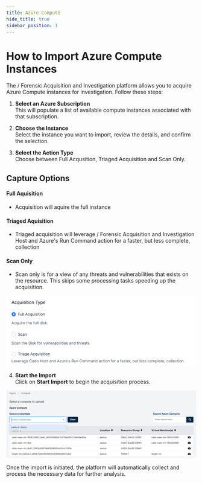 ```yaml
---
title: Azure Compute
hide_title: true
sidebar_position: 1
---
```


# How to Import Azure Compute Instances

The / Forensic Acquisition and Investigation platform allows you to acquire Azure Compute instances for investigation. Follow these steps:

1. **Select an Azure Subscription**  
   This will populate a list of available compute instances associated with that subscription.

2. **Choose the Instance**  
   Select the instance you want to import, review the details, and confirm the selection.

3. **Select the Action Type**  
  Choose between Full Acqusition, Triaged Acquisition and Scan Only.

## Capture Options

#### Full Aquisition
- Acquisition will aquire the full instance

#### Triaged Aquisition
- Triaged acquisition will leverage / Forensic Acquisition and Investigation Host and Azure's Run Command action for a faster, but less complete, collection

#### Scan Only
- Scan only is for a view of any threats and vulnerabilities that exists on the resource. This skips some processing tasks speeding up the acquisition.

![Action Type](/img/captureoptions.png)

4. **Start the Import**  
   Click on **Start Import** to begin the acquisition process.

![Azure Compute Import](/img/azure-compute.png)

Once the import is initiated, the platform will automatically collect and process the necessary data for further analysis.


